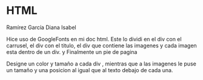 # HTML

Ramírez García Diana Isabel


Hice uso de GoogleFonts en mi doc html.
Este lo dividi en el div con el carrusel, el div con el titulo, 
el div que contiene las imagenes y cada imagen esta dentro de un div.
y Finalmente un pie de pagina

Designe un color y tamaño a cada div , mientras que a las imagenes le puse un tamaño
y una posicion al igual que al texto debajo de cada una.

